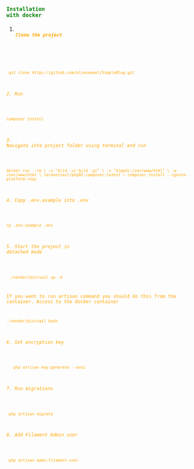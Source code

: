 

### <code style="color : green">**Installation with docker**</code>


1. ###### <code style="color : orange"> **Clone the project**

  ` git clone https://github.com/aliesmaeel/SimpleBlog.git`

###### 2. Run 

`composer install`

###### 3. Navigate into project folder using terminal and run

`docker run --rm \
-u "$(id -u):$(id -g)" \
-v "$(pwd):/var/www/html" \
-w /var/www/html \
laravelsail/php82-composer:latest \
composer install --ignore-platform-reqs`

###### 4. Copy .env.example into .env

   `cp .env.example .env`

###### 5. Start the project in detached mode

  ` ./vendor/bin/sail up -d`

  If you want to run artisan command you should do this from the container.
     Access to the docker container

`./vendor/bin/sail bash`

###### 6. Set encryption key

`   php artisan key:generate --ansi`

###### 7. Run migrations

  ` php artisan migrate`
  ###### 8. Add Filament Admin user

  ` php artisan make:filament-user`
